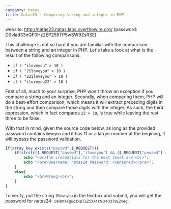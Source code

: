 ```yaml
---
category: natas
title: Natas23 - Comparing string and integer in PHP
---
```


website: http://natas23.natas.labs.overthewire.org/ (password: D0vlad33nQF0Hz2EP255TP5wSW9ZsRSE)

This challenge is not so hard if you are familiar with the comparison between a string and an integer in PHP. Let's take a look at what is the result of the following comparisons:
- `if ( "iloveyou" > 10 )`
- `if ( "2iloveyou" > 10 )`
- `if ( "22iloveyou" > 10 )`
- `if ( "iloveyou22" > 10 )`

First of all, much to your surprise, PHP won't throw an exception if you compare a string and an integer.
Secondly, when comparing them, PHP will do a best-effort comparison, which means it will extract preceding digits in the string and then compare those digits with the integer.
As such, the third expression, which in fact compares `22 > 10`, is true while leaving the rest three to be false.


With that in mind, given the source code below, as long as the provided password contains <small>iloveyou</small>
and it has 11 or a larger number at the begining, it will bypass the password validation.
```php
if(array_key_exists("passwd",$_REQUEST)){
    if(strstr($_REQUEST["passwd"],"iloveyou") && ($_REQUEST["passwd"] > 10 )){
        echo "<br>The credentials for the next level are:<br>";
        echo "<pre>Username: natas24 Password: <censored></pre>";
    }
    else{
        echo "<br>Wrong!<br>";
    }
}
```

To verify, put the string <small>11iloveyou</small> in the textbox and submit, you will get the password for natas24:
<small>OsRmXFguozKpTZZ5X14zNO43379LZveg</small>.



